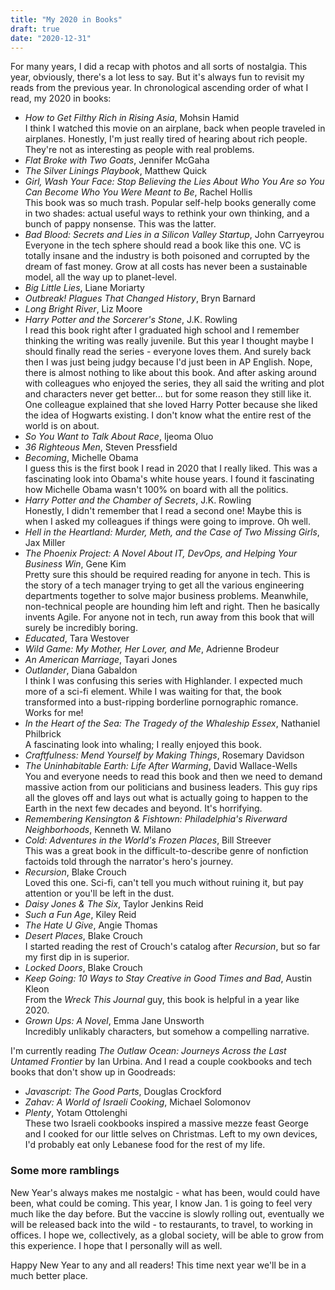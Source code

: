 ```yaml
---
title: "My 2020 in Books"
draft: true
date: "2020-12-31"
---
```

For many years, I did a recap with photos and all sorts of nostalgia. This year, obviously, there's a lot less to say. But it's always fun to revisit my reads from the previous year. In chronological ascending order of what I read, my 2020 in books:

- _How to Get Filthy Rich in Rising Asia_, Mohsin Hamid  
    I think I watched this movie on an airplane, back when people traveled in airplanes. Honestly, I'm just really tired of hearing about rich people. They're not as interesting as people with real problems.
- _Flat Broke with Two Goats_, Jennifer McGaha
- _The Silver Linings Playbook_, Matthew Quick
- _Girl, Wash Your Face: Stop Believing the Lies About Who You Are so You Can Become Who You Were Meant to Be_, Rachel Hollis  
    This book was so much trash. Popular self-help books generally come in two shades: actual useful ways to rethink your own thinking, and a bunch of pappy nonsense. This was the latter.
- _Bad Blood: Secrets and Lies in a Silicon Valley Startup_, John Carryeyrou  
    Everyone in the tech sphere should read a book like this one. VC is totally insane and the industry is both poisoned and corrupted by the dream of fast money. Grow at all costs has never been a sustainable model, all the way up to planet-level.
- _Big Little Lies_, Liane Moriarty
- _Outbreak! Plagues That Changed History_, Bryn Barnard
- _Long Bright River_, Liz Moore
- _Harry Potter and the Sorcerer's Stone_, J.K. Rowling  
    I read this book right after I graduated high school and I remember thinking the writing was really juvenile. But this year I thought maybe I should finally read the series - everyone loves them. And surely back then I was just being judgy because I'd just been in AP English. Nope, there is almost nothing to like about this book. And after asking around with colleagues who enjoyed the series, they all said the writing and plot and characters never get better... but for some reason they still like it. One colleague explained that she loved Harry Potter because she liked the idea of Hogwarts existing. I don't know what the entire rest of the world is on about.
- _So You Want to Talk About Race_, Ijeoma Oluo
- _36 Righteous Men_, Steven Pressfield
- _Becoming_, Michelle Obama  
    I guess this is the first book I read in 2020 that I really liked. This was a fascinating look into Obama's white house years. I found it fascinating how Michelle Obama wasn't 100% on board with all the politics.
- _Harry Potter and the Chamber of Secrets_, J.K. Rowling  
    Honestly, I didn't remember that I read a second one! Maybe this is when I asked my colleagues if things were going to improve. Oh well.
- _Hell in the Heartland: Murder, Meth, and the Case of Two Missing Girls_, Jax Miller
- _The Phoenix Project: A Novel About IT, DevOps, and Helping Your Business Win_, Gene Kim  
    Pretty sure this should be required reading for anyone in tech. This is the story of a tech manager trying to get all the various engineering departments together to solve major business problems. Meanwhile, non-technical people are hounding him left and right. Then he basically invents Agile. For anyone not in tech, run away from this book that will surely be incredibly boring.
- _Educated_, Tara Westover
- _Wild Game: My Mother, Her Lover, and Me_, Adrienne Brodeur
- _An American Marriage_, Tayari Jones
- _Outlander_, Diana Gabaldon  
    I think I was confusing this series with Highlander. I expected much more of a sci-fi element. While I was waiting for that, the book transformed into a bust-ripping borderline pornographic romance. Works for me!
- _In the Heart of the Sea: The Tragedy of the Whaleship Essex_, Nathaniel Philbrick  
    A fascinating look into whaling; I really enjoyed this book.
- _Craftfulness: Mend Yourself by Making Things_, Rosemary Davidson
- _The Uninhabitable Earth: Life After Warming_, David Wallace-Wells  
    You and everyone needs to read this book and then we need to demand massive action from our politicians and business leaders. This guy rips all the gloves off and lays out what is actually going to happen to the Earth in the next few decades and beyond. It's horrifying.
- _Remembering Kensington & Fishtown: Philadelphia's Riverward Neighborhoods_, Kenneth W. Milano
- _Cold: Adventures in the World's Frozen Places_, Bill Streever  
    This was a great book in the difficult-to-describe genre of nonfiction factoids told through the narrator's hero's journey.
- _Recursion_, Blake Crouch  
    Loved this one. Sci-fi, can't tell you much without ruining it, but pay attention or you'll be left in the dust.
- _Daisy Jones & The Six_, Taylor Jenkins Reid
- _Such a Fun Age_, Kiley Reid
- _The Hate U Give_, Angie Thomas
- _Desert Places_, Blake Crouch  
    I started reading the rest of Crouch's catalog after _Recursion_, but so far my first dip in is superior.
- _Locked Doors_, Blake Crouch
- _Keep Going: 10 Ways to Stay Creative in Good Times and Bad_, Austin Kleon  
    From the _Wreck This Journal_ guy, this book is helpful in a year like 2020.
- _Grown Ups: A Novel_, Emma Jane Unsworth  
    Incredibly unlikably characters, but somehow a compelling narrative.

I'm currently reading _The Outlaw Ocean: Journeys Across the Last Untamed Frontier_ by Ian Urbina. And I read a couple cookbooks and tech books that don't show up in Goodreads:
- _Javascript: The Good Parts_, Douglas Crockford
- _Zahav: A World of Israeli Cooking_, Michael Solomonov
- _Plenty_, Yotam Ottolenghi  
    These two Israeli cookbooks inspired a massive mezze feast George and I cooked for our little selves on Christmas. Left to my own devices, I'd probably eat only Lebanese food for the rest of my life.

### Some more ramblings
New Year's always makes me nostalgic - what has been, would could have been, what could be coming. This year, I know Jan. 1 is going to feel very much like the day before. But the vaccine is slowly rolling out, eventually we will be released back into the wild - to restaurants, to travel, to working in offices. I hope we, collectively, as a global society, will be able to grow from this experience. I hope that I personally will as well.

Happy New Year to any and all readers! This time next year we'll be in a much better place.
